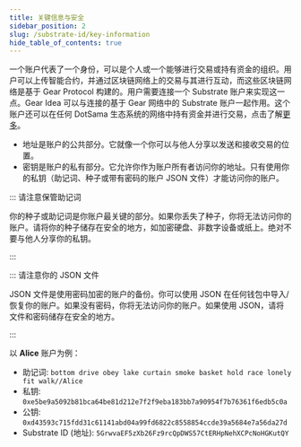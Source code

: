 ```yaml
---
title: 关键信息与安全
sidebar_position: 2
slug: /substrate-id/key-information
hide_table_of_contents: true
---
```


一个账户代表了一个身份，可以是个人或一个能够进行交易或持有资金的组织。用户可以上传智能合约，并通过区块链网络上的交易与其进行互动，而这些区块链网络是基于 Gear Protocol 构建的。用户需要连接一个 Substrate 账户来实现这一点。Gear Idea 可以与连接的基于 Gear 网络中的 Substrate 账户一起作用。这个账户还可以在任何 DotSama 生态系统的网络中持有资金并进行交易，点击了解[更多](https://docs.substrate.io/fundamentals/accounts-addresses-keys/)。

- 地址是账户的公共部分。它就像一个你可以与他人分享以发送和接收交易的位置。
- 密钥是账户的私有部分。它允许你作为账户所有者访问你的地址。只有使用你的私钥（助记词、种子或带有密码的账户 JSON 文件）才能访问你的账户。

::: 请注意保管助记词

你的种子或助记词是你账户最关键的部分。如果你丢失了种子，你将无法访问你的账户。请将你的种子储存在安全的地方，如加密硬盘、非数字设备或纸上。绝对不要与他人分享你的私钥。

:::

::: 请注意你的 JSON 文件

JSON 文件是使用密码加密的账户的备份。你可以使用 JSON 在任何钱包中导入/恢复你的账户。如果没有密码，你将无法访问你的账户。如果使用 JSON，请将文件和密码储存在安全的地方。

:::

以 **Alice** 账户为例：

- 助记词: `bottom drive obey lake curtain smoke basket hold race lonely fit walk//Alice`
- 私钥: `0xe5be9a5092b81bca64be81d212e7f2f9eba183bb7a90954f7b76361f6edb5c0a`
- 公钥: `0xd43593c715fdd31c61141abd04a99fd6822c8558854ccde39a5684e7a56da27d`
- Substrate ID (地址): `5GrwvaEF5zXb26Fz9rcQpDWS57CtERHpNehXCPcNoHGKutQY`
